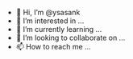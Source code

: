 - 👋 Hi, I’m @ysasank
- 👀 I’m interested in ...
- 🌱 I’m currently learning ...
- 💞️ I’m looking to collaborate on ...
- 📫 How to reach me ...

<!---
ysasank/ysasank is a ✨ special ✨ repository because its `README.md` (this file) appears on your GitHub profile.
You can click the Preview link to take a look at your changes.
--->
